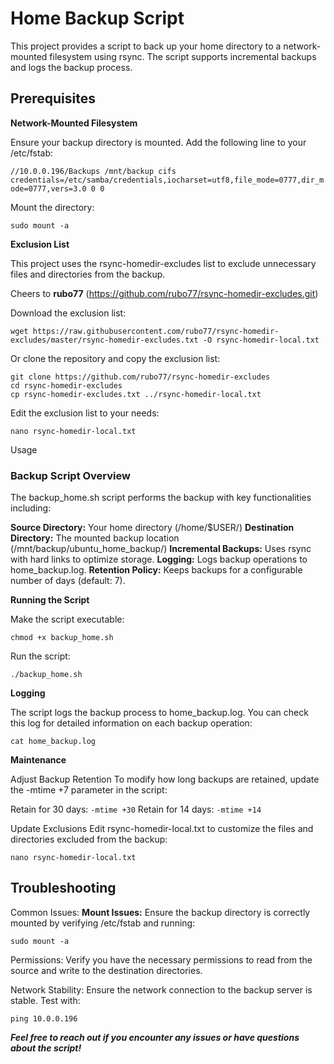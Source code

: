 # Home Backup Script

This project provides a script to back up your home directory to a network-mounted filesystem using rsync. The script supports incremental backups and logs the backup process.

## Prerequisites

**Network-Mounted Filesystem**

Ensure your backup directory is mounted. Add the following line to your /etc/fstab:

```//10.0.0.196/Backups /mnt/backup cifs credentials=/etc/samba/credentials,iocharset=utf8,file_mode=0777,dir_mode=0777,vers=3.0 0 0```

Mount the directory:

```sudo mount -a```

**Exclusion List**

This project uses the rsync-homedir-excludes list to exclude unnecessary files and directories from the backup.

Cheers to **rubo77** (https://github.com/rubo77/rsync-homedir-excludes.git)

Download the exclusion list:

```wget https://raw.githubusercontent.com/rubo77/rsync-homedir-excludes/master/rsync-homedir-excludes.txt -O rsync-homedir-local.txt```

Or clone the repository and copy the exclusion list:

```
git clone https://github.com/rubo77/rsync-homedir-excludes
cd rsync-homedir-excludes
cp rsync-homedir-excludes.txt ../rsync-homedir-local.txt
```

Edit the exclusion list to your needs:

```nano rsync-homedir-local.txt```

Usage

### Backup Script Overview

The backup_home.sh script performs the backup with key functionalities including:

**Source Directory:** Your home directory (/home/$USER/)
**Destination Directory:** The mounted backup location (/mnt/backup/ubuntu_home_backup/)
**Incremental Backups:** Uses rsync with hard links to optimize storage.
**Logging:** Logs backup operations to home_backup.log.
**Retention Policy:** Keeps backups for a configurable number of days (default: 7).

**Running the Script**

Make the script executable:

```chmod +x backup_home.sh```

Run the script:

```./backup_home.sh```

**Logging**

The script logs the backup process to home_backup.log. You can check this log for detailed information on each backup operation:

```cat home_backup.log```

**Maintenance**

Adjust Backup Retention
To modify how long backups are retained, update the -mtime +7 parameter in the script:

Retain for 30 days:
```-mtime +30```
Retain for 14 days:
```-mtime +14```

Update Exclusions
Edit rsync-homedir-local.txt to customize the files and directories excluded from the backup:

```nano rsync-homedir-local.txt```

## Troubleshooting

Common Issues:
**Mount Issues:** Ensure the backup directory is correctly mounted by verifying /etc/fstab and running:

```sudo mount -a```

Permissions: Verify you have the necessary permissions to read from the source and write to the destination directories.

Network Stability: Ensure the network connection to the backup server is stable. Test with:

```ping 10.0.0.196```

***Feel free to reach out if you encounter any issues or have questions about the script!***
